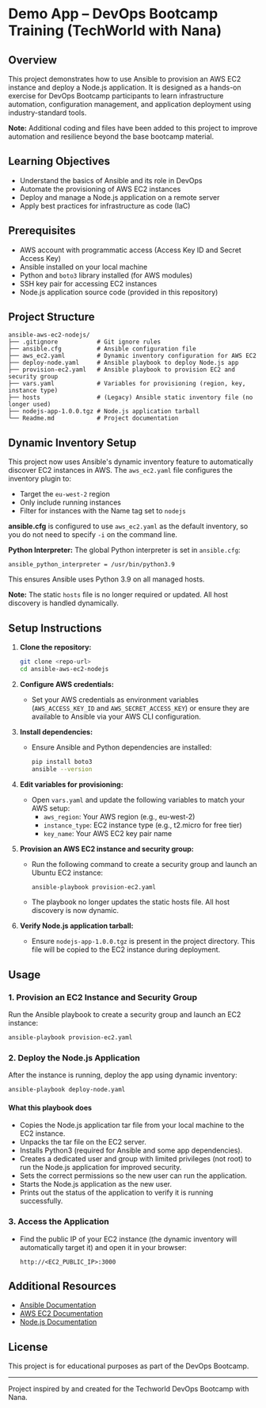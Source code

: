 # Demo App – DevOps Bootcamp Training (TechWorld with Nana)

## Overview
This project demonstrates how to use Ansible to provision an AWS EC2 instance and deploy a Node.js application. It is designed as a hands-on exercise for DevOps Bootcamp participants to learn infrastructure automation, configuration management, and application deployment using industry-standard tools.

**Note:** Additional coding and files have been added to this project to improve automation and resilience beyond the base bootcamp material.

## Learning Objectives
- Understand the basics of Ansible and its role in DevOps
- Automate the provisioning of AWS EC2 instances
- Deploy and manage a Node.js application on a remote server
- Apply best practices for infrastructure as code (IaC)

## Prerequisites
- AWS account with programmatic access (Access Key ID and Secret Access Key)
- Ansible installed on your local machine
- Python and `boto3` library installed (for AWS modules)
- SSH key pair for accessing EC2 instances
- Node.js application source code (provided in this repository)

## Project Structure
```
ansible-aws-ec2-nodejs/
├── .gitignore           # Git ignore rules
├── ansible.cfg          # Ansible configuration file
├── aws_ec2.yaml         # Dynamic inventory configuration for AWS EC2
├── deploy-node.yaml     # Ansible playbook to deploy Node.js app
├── provision-ec2.yaml   # Ansible playbook to provision EC2 and security group
├── vars.yaml            # Variables for provisioning (region, key, instance type)
├── hosts                # (Legacy) Ansible static inventory file (no longer used)
├── nodejs-app-1.0.0.tgz # Node.js application tarball
└── Readme.md            # Project documentation
```

## Dynamic Inventory Setup
This project now uses Ansible's dynamic inventory feature to automatically discover EC2 instances in AWS. The `aws_ec2.yaml` file configures the inventory plugin to:
- Target the `eu-west-2` region
- Only include running instances
- Filter for instances with the Name tag set to `nodejs`

**ansible.cfg** is configured to use `aws_ec2.yaml` as the default inventory, so you do not need to specify `-i` on the command line.

**Python Interpreter:**
The global Python interpreter is set in `ansible.cfg`:
```
ansible_python_interpreter = /usr/bin/python3.9
```
This ensures Ansible uses Python 3.9 on all managed hosts.

**Note:** The static `hosts` file is no longer required or updated. All host discovery is handled dynamically.

## Setup Instructions
1. **Clone the repository:**
   ```bash
   git clone <repo-url>
   cd ansible-aws-ec2-nodejs
   ```

2. **Configure AWS credentials:**
   - Set your AWS credentials as environment variables (`AWS_ACCESS_KEY_ID` and `AWS_SECRET_ACCESS_KEY`) or ensure they are available to Ansible via your AWS CLI configuration.

3. **Install dependencies:**
   - Ensure Ansible and Python dependencies are installed:
     ```bash
     pip install boto3
     ansible --version
     ```

4. **Edit variables for provisioning:**
   - Open `vars.yaml` and update the following variables to match your AWS setup:
     - `aws_region`: Your AWS region (e.g., eu-west-2)
     - `instance_type`: EC2 instance type (e.g., t2.micro for free tier)
     - `key_name`: Your AWS EC2 key pair name

5. **Provision an AWS EC2 instance and security group:**
   - Run the following command to create a security group and launch an Ubuntu EC2 instance:
     ```bash
     ansible-playbook provision-ec2.yaml
     ```
   - The playbook no longer updates the static hosts file. All host discovery is now dynamic.

6. **Verify Node.js application tarball:**
   - Ensure `nodejs-app-1.0.0.tgz` is present in the project directory. This file will be copied to the EC2 instance during deployment.

## Usage
### 1. Provision an EC2 Instance and Security Group
Run the Ansible playbook to create a security group and launch an EC2 instance:
```bash
ansible-playbook provision-ec2.yaml
```

### 2. Deploy the Node.js Application
After the instance is running, deploy the app using dynamic inventory:
```bash
ansible-playbook deploy-node.yaml
```

#### What this playbook does
- Copies the Node.js application tar file from your local machine to the EC2 instance.
- Unpacks the tar file on the EC2 server.
- Installs Python3 (required for Ansible and some app dependencies).
- Creates a dedicated user and group with limited privileges (not root) to run the Node.js application for improved security.
- Sets the correct permissions so the new user can run the application.
- Starts the Node.js application as the new user.
- Prints out the status of the application to verify it is running successfully.

### 3. Access the Application
- Find the public IP of your EC2 instance (the dynamic inventory will automatically target it) and open it in your browser:
  ```
  http://<EC2_PUBLIC_IP>:3000
  ```

## Additional Resources
- [Ansible Documentation](https://docs.ansible.com/)
- [AWS EC2 Documentation](https://docs.aws.amazon.com/ec2/)
- [Node.js Documentation](https://nodejs.org/en/docs/)

## License
This project is for educational purposes as part of the DevOps Bootcamp.

---

Project inspired by and created for the Techworld DevOps Bootcamp with Nana.
